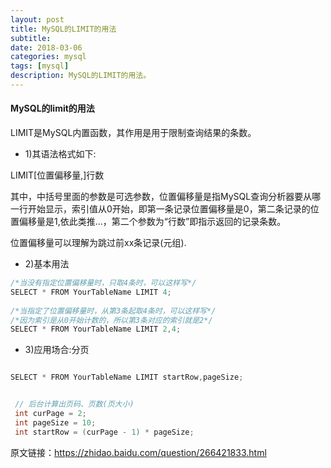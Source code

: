 ```yaml
---
layout: post
title: MySQL的LIMIT的用法
subtitle: 
date: 2018-03-06
categories: mysql
tags: [mysql]
description: MySQL的LIMIT的用法。
---
```


#### MySQL的limit的用法

LIMIT是MySQL内置函数，其作用是用于限制查询结果的条数。

- 1)其语法格式如下:

LIMIT[位置偏移量,]行数

其中，中括号里面的参数是可选参数，位置偏移量是指MySQL查询分析器要从哪一行开始显示，索引值从0开始，即第一条记录位置偏移量是0，第二条记录的位置偏移量是1,依此类推...，第二个参数为“行数”即指示返回的记录条数。

位置偏移量可以理解为跳过前xx条记录(元组).

- 2)基本用法

```Java
/*当没有指定位置偏移量时，只取4条时，可以这样写*/
SELECT * FROM YourTableName LIMIT 4;
 
/*当指定了位置偏移量时，从第3条起取4条时，可以这样写*/
/*因为索引是从0开始计数的，所以第3条对应的索引就是2*/
SELECT * FROM YourTableName LIMIT 2,4;

```

- 3)应用场合:分页


```Java

SELECT * FROM YourTableName LIMIT startRow,pageSize;


 // 后台计算出页码、页数(页大小)
 int curPage = 2;
 int pageSize = 10;
 int startRow = (curPage - 1) * pageSize;

```

原文链接：https://zhidao.baidu.com/question/266421833.html